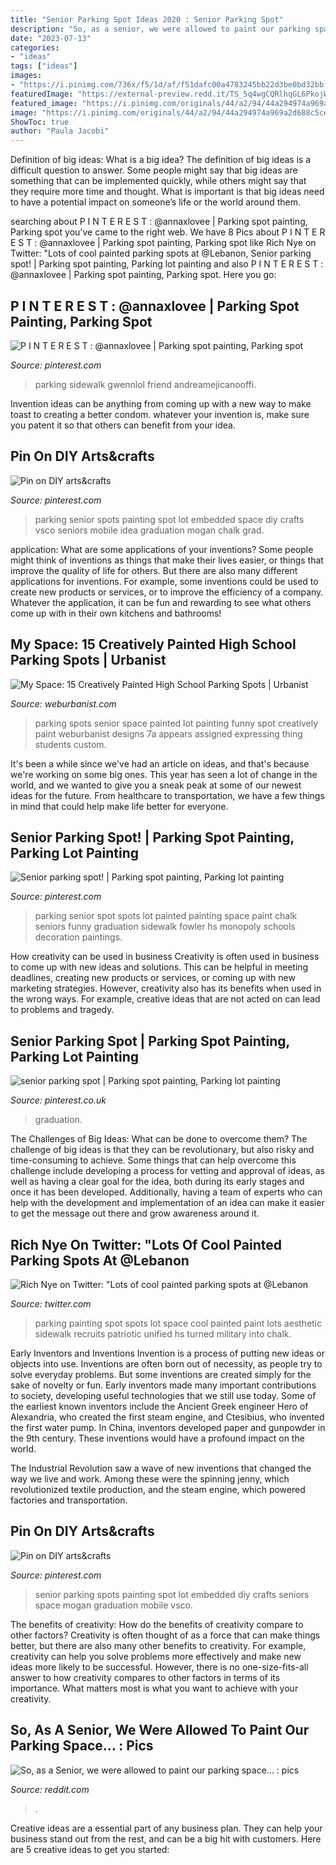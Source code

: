 ```yaml
---
title: "Senior Parking Spot Ideas 2020 : Senior Parking Spot"
description: "So, as a senior, we were allowed to paint our parking space... : pics"
date: "2023-07-13"
categories:
- "ideas"
tags: ["ideas"]
images:
- "https://i.pinimg.com/736x/f5/1d/af/f51dafc00a4783245bb22d3be0bd32bb.jpg"
featuredImage: "https://external-preview.redd.it/TS_5q4wgCQRlhqGL6PkojW30ebAmsAFNkQDUhnD1BV0.jpg?auto=webp&amp;s=56df258e735a74ffa3d33ab65bf2169db6ddad59"
featured_image: "https://i.pinimg.com/originals/44/a2/94/44a294974a969a2d688c5ce05d839dc7.jpg"
image: "https://i.pinimg.com/originals/44/a2/94/44a294974a969a2d688c5ce05d839dc7.jpg"
ShowToc: true
author: "Paula Jacobi"
---
```



Definition of big ideas: What is a big idea?
The definition of big ideas is a difficult question to answer. Some people might say that big ideas are something that can be implemented quickly, while others might say that they require more time and thought. What is important is that big ideas need to have a potential impact on someone’s life or the world around them.

	

		
searching about P I N T E R E S T : @annaxlovee | Parking spot painting, Parking spot you've came to the right web. We have 8 Pics about P I N T E R E S T : @annaxlovee | Parking spot painting, Parking spot like Rich Nye on Twitter: &quot;Lots of cool painted parking spots at @Lebanon, Senior parking spot! | Parking spot painting, Parking lot painting and also P I N T E R E S T : @annaxlovee | Parking spot painting, Parking spot. Here you go:
		
    
## P I N T E R E S T : @annaxlovee | Parking Spot Painting, Parking Spot

<img loading=lazy src="https://i.pinimg.com/736x/f5/1d/af/f51dafc00a4783245bb22d3be0bd32bb.jpg" onerror="this.onerror=null;this.src='https://tse1.mm.bing.net/th?id=OIP.4Nd0Q7FA2TPGIe0nPDBzwQHaJ3&amp;pid=15.1';" alt="P I N T E R E S T : @annaxlovee | Parking spot painting, Parking spot">

_Source: pinterest.com_

>parking sidewalk gwennlol friend andreamejicanooffi. 

	

Invention ideas can be anything from coming up with a new way to make toast to creating a better condom. whatever your invention is, make sure you patent it so that others can benefit from your idea.

    
## Pin On DIY Arts&amp;crafts

<img loading=lazy src="https://i.pinimg.com/736x/fc/cd/7d/fccd7d738b7d280b3e4c9f6ddc97d008.jpg" onerror="this.onerror=null;this.src='https://tse2.mm.bing.net/th?id=OIP.84OrZcQx6Wn3ZxuYlrlz0wHaJ3&amp;pid=15.1';" alt="Pin on DIY arts&amp;crafts">

_Source: pinterest.com_

>parking senior spots painting spot lot embedded space diy crafts vsco seniors mobile idea graduation mogan chalk grad. 

	

application: What are some applications of your inventions?
Some people might think of inventions as things that make their lives easier, or things that improve the quality of life for others. But there are also many different applications for inventions. For example, some inventions could be used to create new products or services, or to improve the efficiency of a company. Whatever the application, it can be fun and rewarding to see what others come up with in their own kitchens and bathrooms!

    
## My Space: 15 Creatively Painted High School Parking Spots | Urbanist

<img loading=lazy src="https://weburbanist.com/wp-content/uploads/2016/08/senior-parking-7a-644x409.jpg" onerror="this.onerror=null;this.src='https://tse3.mm.bing.net/th?id=OIP.SzB6cAP6r4a7T4Ad3V6MOgHaEt&amp;pid=15.1';" alt="My Space: 15 Creatively Painted High School Parking Spots | Urbanist">

_Source: weburbanist.com_

>parking spots senior space painted lot painting funny spot creatively paint weburbanist designs 7a appears assigned expressing thing students custom. 

	

It's been a while since we've had an article on ideas, and that's because we're working on some big ones. This year has seen a lot of change in the world, and we wanted to give you a sneak peak at some of our newest ideas for the future. From healthcare to transportation, we have a few things in mind that could help make life better for everyone.

    
## Senior Parking Spot! | Parking Spot Painting, Parking Lot Painting

<img loading=lazy src="https://i.pinimg.com/originals/44/a2/94/44a294974a969a2d688c5ce05d839dc7.jpg" onerror="this.onerror=null;this.src='https://tse1.mm.bing.net/th?id=OIP.-ccKcllYszLT22LfpToZkwHaNd&amp;pid=15.1';" alt="Senior parking spot! | Parking spot painting, Parking lot painting">

_Source: pinterest.com_

>parking senior spot spots lot painted painting space paint chalk seniors funny graduation sidewalk fowler hs monopoly schools decoration paintings. 

	

How creativity can be used in business
Creativity is often used in business to come up with new ideas and solutions. This can be helpful in meeting deadlines, creating new products or services, or coming up with new marketing strategies. However, creativity also has its benefits when used in the wrong ways. For example, creative ideas that are not acted on can lead to problems and tragedy.

    
## Senior Parking Spot | Parking Spot Painting, Parking Lot Painting

<img loading=lazy src="https://i.pinimg.com/736x/3e/cd/ff/3ecdff18aa899f8c32d003f71b5cae98.jpg" onerror="this.onerror=null;this.src='https://tse4.mm.bing.net/th?id=OIP.2QkeaO-Mos5gBWYLrFbxjAHaJx&amp;pid=15.1';" alt="senior parking spot | Parking spot painting, Parking lot painting">

_Source: pinterest.co.uk_

>graduation. 

	

The Challenges of Big Ideas: What can be done to overcome them?
The challenge of big ideas is that they can be revolutionary, but also risky and time-consuming to achieve. Some things that can help overcome this challenge include developing a process for vetting and approval of ideas, as well as having a clear goal for the idea, both during its early stages and once it has been developed. Additionally, having a team of experts who can help with the development and implementation of an idea can make it easier to get the message out there and grow awareness around it.

    
## Rich Nye On Twitter: &quot;Lots Of Cool Painted Parking Spots At @Lebanon

<img loading=lazy src="https://pbs.twimg.com/media/DG0bKMBXUAE7UnF.jpg:large" onerror="this.onerror=null;this.src='https://tse2.mm.bing.net/th?id=OIP.V1uUIUhULePT-Td_59tpbwHaJ4&amp;pid=15.1';" alt="Rich Nye on Twitter: &quot;Lots of cool painted parking spots at @Lebanon">

_Source: twitter.com_

>parking painting spot spots lot space cool painted paint lots aesthetic sidewalk recruits patriotic unified hs turned military into chalk. 

	

Early Inventors and Inventions
Invention is a process of putting new ideas or objects into use. Inventions are often born out of necessity, as people try to solve everyday problems. But some inventions are created simply for the sake of novelty or fun. Early inventors made many important contributions to society, developing useful technologies that we still use today.
Some of the earliest known inventors include the Ancient Greek engineer Hero of Alexandria, who created the first steam engine, and Ctesibius, who invented the first water pump. In China, inventors developed paper and gunpowder in the 9th century. These inventions would have a profound impact on the world.

The Industrial Revolution saw a wave of new inventions that changed the way we live and work. Among these were the spinning jenny, which revolutionized textile production, and the steam engine, which powered factories and transportation.

    
## Pin On DIY Arts&amp;crafts

<img loading=lazy src="https://i.pinimg.com/originals/fc/cd/7d/fccd7d738b7d280b3e4c9f6ddc97d008.jpg" onerror="this.onerror=null;this.src='https://tse1.mm.bing.net/th?id=OIP.KfZ1qJLqEz5veuLKIauu7AHaJ4&amp;pid=15.1';" alt="Pin on DIY arts&amp;crafts">

_Source: pinterest.com_

>senior parking spots painting spot lot embedded diy crafts seniors space mogan graduation mobile vsco. 

	

The benefits of creativity: How do the benefits of creativity compare to other factors?
Creativity is often thought of as a force that can make things better, but there are also many other benefits to creativity. For example, creativity can help you solve problems more effectively and make new ideas more likely to be successful. However, there is no one-size-fits-all answer to how creativity compares to other factors in terms of its importance. What matters most is what you want to achieve with your creativity.

    
## So, As A Senior, We Were Allowed To Paint Our Parking Space... : Pics

<img loading=lazy src="https://external-preview.redd.it/TS_5q4wgCQRlhqGL6PkojW30ebAmsAFNkQDUhnD1BV0.jpg?auto=webp&amp;s=56df258e735a74ffa3d33ab65bf2169db6ddad59" onerror="this.onerror=null;this.src='https://tse1.mm.bing.net/th?id=OIP.u9byl0a61yzLJWcNeYuhNAHaJ4&amp;pid=15.1';" alt="So, as a Senior, we were allowed to paint our parking space... : pics">

_Source: reddit.com_

>. 

	

Creative ideas are a essential part of any business plan. They can help your business stand out from the rest, and can be a big hit with customers. Here are 5 creative ideas to get you started:

